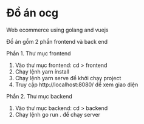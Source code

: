 # Đồ án ocg

Web ecommerce using golang and vuejs

Đồ án gồm 2 phần frontend và back end

Phần 1. Thư mục frontend
  1. Vào thư mục frontend: cd > frontend
  2. Chạy lệnh yarn ínstall
  3. Chạy lệnh yarn serve để khởi chạy project
  4. Truy cập http://localhost:8080/ để xem giao diện

Phần 2. Thư mục backend
  1. Vào thư mục backend: cd > backend
  2. Chạy lệnh go run . để chạy server
 
